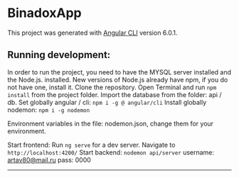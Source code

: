 # BinadoxApp

This project was generated with [Angular CLI](https://github.com/angular/angular-cli) version 6.0.1.

 

## Running development:

In order to run the project, you need to have the MYSQL server installed and the Node.js. installed.
New versions of Node.js already have npm, if you do not have one, install it.
Clone the repository. Open Terminal and run `npm install` from the project folder.
Import the database from the folder: api / db.
Set globally angular / cli: `npm i -g @ angular/cli`
Install globally nodemon: `npm i -g nodemon`

Environment variables in the file: nodemon.json, change them for your environment.

Start frontend: Run `ng serve` for a dev server. Navigate to `http://localhost:4200/`
Start backend: `nodemon api/server`
username: artav80@mail.ru
pass: 0000

______________________________________________________________________________________________________


